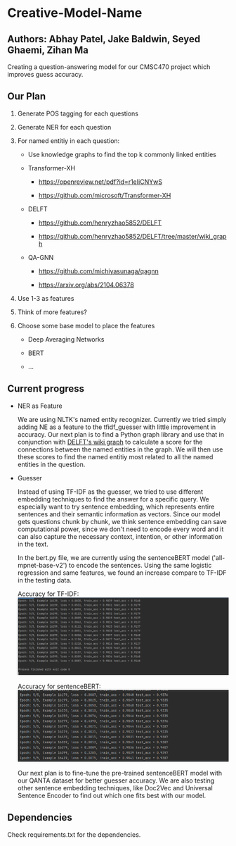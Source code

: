 # Creative-Model-Name

## Authors: Abhay Patel, Jake Baldwin, Seyed Ghaemi, Zihan Ma 

Creating a question-answering model for our CMSC470 project which improves guess accuracy.

## Our Plan

1. Generate POS tagging for each questions

2. Generate NER for each question

3. For named entitiy in each question:

    * Use knowledge graphs to find the top k commonly linked entities

    * Transformer-XH

        * https://openreview.net/pdf?id=r1eIiCNYwS

        * https://github.com/microsoft/Transformer-XH
    
    * DELFT

        * https://github.com/henryzhao5852/DELFT

        * https://github.com/henryzhao5852/DELFT/tree/master/wiki_graph
   
   * QA-GNN
   
        * https://github.com/michiyasunaga/qagnn
        
        * https://arxiv.org/abs/2104.06378


4. Use 1-3 as features

6. Think of more features?

5. Choose some base model to place the features

    * Deep Averaging Networks

    * BERT

    * ...

## Current progress
   
   * NER as Feature
      
      We are using NLTK's named entity recognizer. Currently we tried simply adding NE as a feature to the tfidf_guesser with little improvement in accuracy. Our next plan is to find a Python graph library and use that in conjunction with [DELFT's wiki graph](https://github.com/henryzhao5852/DELFT/tree/master/wiki_graph) to calculate a score for the connections between the named entities in the graph. We will then use these scores to find the named entitiy most related to all the named entities in the question.  

   * Guesser
      
      Instead of using TF-IDF as the guesser, we tried to use different embedding techniques to find the answer for a specific query. We especially want to try sentence embedding, which represents entire sentences and their semantic information as vectors. Since our model gets questions chunk by chunk, we think sentence embedding can save computational power, since we don't need to encode every word and it can also capture the necessary context, intention, or other information in the text.
      
      In the bert.py file, we are currently using the sentenceBERT model ('all-mpnet-base-v2') to encode the sentences. Using the same logistic regression and same features, we found an increase compare to TF-IDF in the testing data.
      
      Accuracy for TF-IDF:
      ![alt text](https://github.com/CMSC470-Team/Model/blob/main/image/TF-IDF.jpg?raw=true)
      
      Accuracy for sentenceBERT:
      ![alt text](https://github.com/CMSC470-Team/Model/blob/main/image/BERT.png?raw=true)
      
      Our next plan is to fine-tune the pre-trained sentenceBERT model with our QANTA dataset for better guesser accuracy. We are also testing other sentence embedding techniques, like Doc2Vec and Universal Sentence Encoder to find out which one fits best with our model.


## Dependencies

Check requirements.txt for the dependencies.

